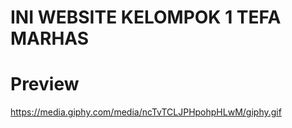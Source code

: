 # INI WEBSITE KELOMPOK 1 TEFA MARHAS

# Preview
https://media.giphy.com/media/ncTvTCLJPHpohpHLwM/giphy.gif
